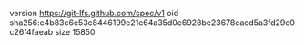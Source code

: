 version https://git-lfs.github.com/spec/v1
oid sha256:c4b83c6e53c8446199e21e64a35d0e6928be23678cacd5a3fd29c0c26f4faeab
size 15850
